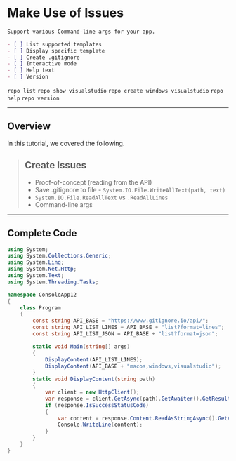 # Make Use of Issues

```markdown
Support various Command-line args for your app.

- [ ] List supported templates
- [ ] Display specific template
- [ ] Create .gitignore
- [ ] Interactive mode
- [ ] Help text
- [ ] Version
```

`repo list`
`repo show visualstudio`
`repo create windows visualstudio`
`repo help`
`repo version`

----

## Overview

In this tutorial, we covered the following.

> ## Create Issues
>
> - Proof-of-concept (reading from the API)
> - Save .gitignore to file - `System.IO.File.WriteAllText(path, text)`
> - `System.IO.File.ReadAllText` vs `.ReadAllLines`
> - Command-line args

----

## Complete Code

```csharp
using System;
using System.Collections.Generic;
using System.Linq;
using System.Net.Http;
using System.Text;
using System.Threading.Tasks;

namespace ConsoleApp12
{
    class Program
    {
        const string API_BASE = "https://www.gitignore.io/api/";
        const string API_LIST_LINES = API_BASE + "list?format=lines";
        const string API_LIST_JSON = API_BASE + "list?format=json";

        static void Main(string[] args)
        {
            DisplayContent(API_LIST_LINES);
            DisplayContent(API_BASE + "macos,windows,visualstudio");
        }
        static void DisplayContent(string path)
        {
            var client = new HttpClient();
            var response = client.GetAsync(path).GetAwaiter().GetResult();
            if (response.IsSuccessStatusCode)
            {
                var content = response.Content.ReadAsStringAsync().GetAwaiter().GetResult();
                Console.WriteLine(content);
            }
        }
    }
}
```

